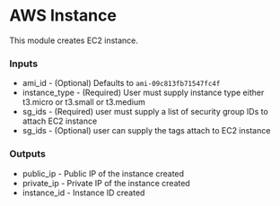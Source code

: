 # AWS Instance

This module creates EC2 instance.

### Inputs

* ami_id - (Optional) Defaults to ```ami-09c813fb71547fc4f```
* instance_type - (Required) User must supply instance type either t3.micro or t3.small or t3.medium
* sg_ids - (Required) user must supply a list of security group IDs to attach EC2 instance
* sg_ids - (Optional) user can supply the tags attach to EC2 instance

### Outputs

* public_ip - Public IP of the instance created
* private_ip - Private IP of the instance created
* instance_id - Instance ID created